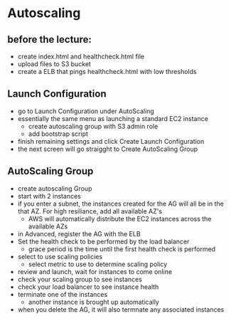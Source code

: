 # Autoscaling

## before the lecture:
  - create index.html and healthcheck.html file
  - upload files to S3 bucket
  - create a ELB that pings healthcheck.html with low thresholds

## Launch Configuration
- go to Launch Configuration under AutoScaling
- essentially the same menu as launching a standard EC2 instance
  - create autoscaling group with S3 admin role
  - add bootstrap script
- finish remaining settings and click Create Launch Configuration
- the next screen will go straigght to Create AutoScaling Group

## AutoScaling Group
- create autoscaling Group
- start with 2 instances
- if you enter a subnet, the instances created for the AG will all be in the that AZ. For high resiliance, add all available AZ's
  - AWS will automatically distribute the EC2 instances across the available AZs
- in Advanced, register the AG with the ELB
- Set the health check to be performed by the load balancer
  - grace period is the time until the first health check is performed
- select to use scaling policies
  - select metric to use to determine scaling policy
- review and launch, wait for instances to come online
- check your scaling group to see instances
- check your load balancer to see instance health
- terminate one of the instances
  - another instance is brought up automatically
- when you delete the AG, it will also termnate any associated instances
